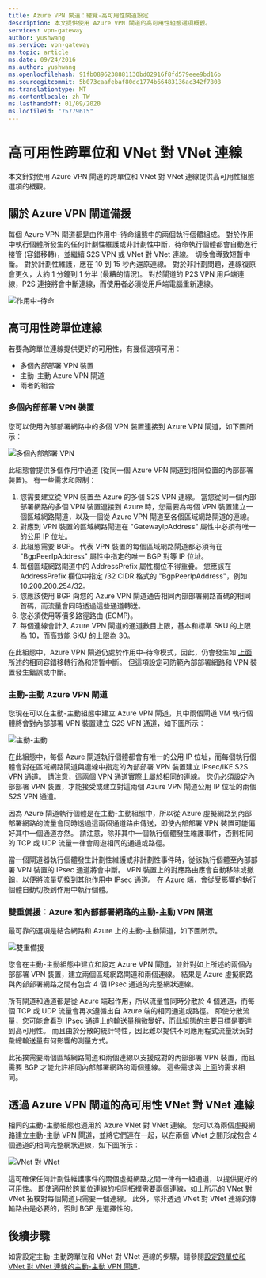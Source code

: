 ```yaml
---
title: Azure VPN 閘道：總覽-高可用性閘道設定
description: 本文提供使用 Azure VPN 閘道的高可用性組態選項概觀。
services: vpn-gateway
author: yushwang
ms.service: vpn-gateway
ms.topic: article
ms.date: 09/24/2016
ms.author: yushwang
ms.openlocfilehash: 91fb0896238881130bd02916f8fd579eee9bd16b
ms.sourcegitcommit: 5b073caafebaf80dc1774b66483136ac342f7808
ms.translationtype: MT
ms.contentlocale: zh-TW
ms.lasthandoff: 01/09/2020
ms.locfileid: "75779615"
---
```

# <a name="highly-available-cross-premises-and-vnet-to-vnet-connectivity"></a>高可用性跨單位和 VNet 對 VNet 連線
本文針對使用 Azure VPN 閘道的跨單位和 VNet 對 VNet 連線提供高可用性組態選項的概觀。

## <a name = "activestandby"></a>關於 Azure VPN 閘道備援
每個 Azure VPN 閘道都是由作用中-待命組態中的兩個執行個體組成。 對於作用中執行個體所發生的任何計劃性維護或非計劃性中斷，待命執行個體都會自動進行接管 (容錯移轉)，並繼續 S2S VPN 或 VNet 對 VNet 連線。 切換會導致短暫中斷。 對於計劃性維護，應在 10 到 15 秒內還原連線。 對於非計劃問題，連線復原會更久，大約 1 分鐘到 1 分半 (最糟的情況)。 對於閘道的 P2S VPN 用戶端連線，P2S 連接將會中斷連線，而使用者必須從用戶端電腦重新連線。

![作用中-待命](./media/vpn-gateway-highlyavailable/active-standby.png)

## <a name="highly-available-cross-premises-connectivity"></a>高可用性跨單位連線
若要為跨單位連線提供更好的可用性，有幾個選項可用︰

* 多個內部部署 VPN 裝置
* 主動-主動 Azure VPN 閘道
* 兩者的組合

### <a name = "activeactiveonprem"></a>多個內部部署 VPN 裝置
您可以使用內部部署網路中的多個 VPN 裝置連接到 Azure VPN 閘道，如下圖所示︰

![多個內部部署 VPN](./media/vpn-gateway-highlyavailable/multiple-onprem-vpns.png)

此組態會提供多個作用中通道 (從同一個 Azure VPN 閘道到相同位置的內部部署裝置)。 有一些需求和限制︰

1. 您需要建立從 VPN 裝置至 Azure 的多個 S2S VPN 連線。 當您從同一個內部部署網路的多個 VPN 裝置連接到 Azure 時，您需要為每個 VPN 裝置建立一個區域網路閘道，以及一個從 Azure VPN 閘道至各個區域網路閘道的連線。
2. 對應到 VPN 裝置的區域網路閘道在 "GatewayIpAddress" 屬性中必須有唯一的公用 IP 位址。
3. 此組態需要 BGP。 代表 VPN 裝置的每個區域網路閘道都必須有在 "BgpPeerIpAddress" 屬性中指定的唯一 BGP 對等 IP 位址。
4. 每個區域網路閘道中的 AddressPrefix 屬性欄位不得重疊。 您應該在 AddressPrefix 欄位中指定 /32 CIDR 格式的 "BgpPeerIpAddress"，例如 10.200.200.254/32。
5. 您應該使用 BGP 向您的 Azure VPN 閘道通告相同內部部署網路首碼的相同首碼，而流量會同時透過這些通道轉送。
6. 您必須使用等價多路徑路由 (ECMP)。
7. 每個連線會計入 Azure VPN 閘道的通道數目上限，基本和標準 SKU 的上限為 10，而高效能 SKU 的上限為 30。 

在此組態中，Azure VPN 閘道仍處於作用中-待命模式，因此，仍會發生如 [上面](#activestandby)所述的相同容錯移轉行為和短暫中斷。 但這項設定可防範內部部署網路和 VPN 裝置發生錯誤或中斷。

### <a name="active-active-azure-vpn-gateway"></a>主動-主動 Azure VPN 閘道
您現在可以在主動-主動組態中建立 Azure VPN 閘道，其中兩個閘道 VM 執行個體將會對內部部署 VPN 裝置建立 S2S VPN 通道，如下圖所示︰

![主動-主動](./media/vpn-gateway-highlyavailable/active-active.png)

在此組態中，每個 Azure 閘道執行個體都會有唯一的公用 IP 位址，而每個執行個體會對在區域網路閘道與連線中指定的內部部署 VPN 裝置建立 IPsec/IKE S2S VPN 通道。 請注意，這兩個 VPN 通道實際上屬於相同的連線。 您仍必須設定內部部署 VPN 裝置，才能接受或建立對這兩個 Azure VPN 閘道公用 IP 位址的兩個 S2S VPN 通道。

因為 Azure 閘道執行個體是在主動-主動組態中，所以從 Azure 虛擬網路到內部部署網路的流量會同時透過這兩個通道路由傳送，即使內部部署 VPN 裝置可能偏好其中一個通道亦然。 請注意，除非其中一個執行個體發生維護事件，否則相同的 TCP 或 UDP 流量一律會周遊相同的通道或路徑。

當一個閘道器執行個體發生計劃性維護或非計劃性事件時，從該執行個體至內部部署 VPN 裝置的 IPsec 通道將會中斷。 VPN 裝置上的對應路由應會自動移除或撤銷，以便將流量切換到其他作用中 IPsec 通道。 在 Azure 端，會從受影響的執行個體自動切換到作用中執行個體。

### <a name="dual-redundancy-active-active-vpn-gateways-for-both-azure-and-on-premises-networks"></a>雙重備援︰Azure 和內部部署網路的主動-主動 VPN 閘道
最可靠的選項是結合網路和 Azure 上的主動-主動閘道，如下圖所示。

![雙重備援](./media/vpn-gateway-highlyavailable/dual-redundancy.png)

您會在主動-主動組態中建立和設定 Azure VPN 閘道，並針對如上所述的兩個內部部署 VPN 裝置，建立兩個區域網路閘道和兩個連線。 結果是 Azure 虛擬網路與內部部署網路之間有包含 4 個 IPsec 通道的完整網狀連線。

所有閘道和通道都是從 Azure 端起作用，所以流量會同時分散於 4 個通道，而每個 TCP 或 UDP 流量會再次遵循出自 Azure 端的相同通道或路徑。 即使分散流量，您可能會看到 IPsec 通道上的輸送量稍微變好，而此組態的主要目標是要達到高可用性。 而且由於分散的統計特性，因此難以提供不同應用程式流量狀況對彙總輸送量有何影響的測量方式。

此拓撲需要兩個區域網路閘道和兩個連線以支援成對的內部部署 VPN 裝置，而且需要 BGP 才能允許相同內部部署網路的兩個連線。 這些需求與 [上面](#activeactiveonprem)的需求相同。 

## <a name="highly-available-vnet-to-vnet-connectivity-through-azure-vpn-gateways"></a>透過 Azure VPN 閘道的高可用性 VNet 對 VNet 連線
相同的主動-主動組態也適用於 Azure VNet 對 VNet 連線。 您可以為兩個虛擬網路建立主動-主動 VPN 閘道，並將它們連在一起，以在兩個 VNet 之間形成包含 4 個通道的相同完整網狀連線，如下圖所示︰

![VNet 對 VNet](./media/vpn-gateway-highlyavailable/vnet-to-vnet.png)

這可確保任何計劃性維護事件的兩個虛擬網路之間一律有一組通道，以提供更好的可用性。 即使適用於跨單位連線的相同拓撲需要兩個連線，如上所示的 VNet 對 VNet 拓樸對每個閘道只需要一個連線。 此外，除非透過 VNet 對 VNet 連線的傳輸路由是必要的，否則 BGP 是選擇性的。

## <a name="next-steps"></a>後續步驟
如需設定主動-主動跨單位和 VNet 對 VNet 連線的步驟，請參閱[設定跨單位和 VNet 對 VNet 連線的主動-主動 VPN 閘道](vpn-gateway-activeactive-rm-powershell.md)。

